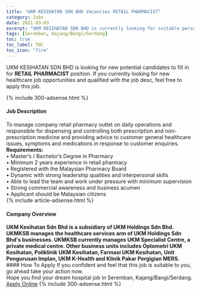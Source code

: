```yaml
---
title: "UKM KESIHATAN SDN BHD Vacancies RETAIL PHARMACIST" 
category: Jobs 
date: 2021-03-03 
excerpt: "UKM KESIHATAN SDN BHD is currently looking for suitable person to fill in the RETAIL PHARMACIST which positioned at Seremban, Kajang/Bangi/Serdang" 
tags: [Seremban, Kajang/Bangi/Serdang] 
toc: true 
toc_label: TOC 
toc_icon: "fire" 
--- 
```


<p>UKM KESIHATAN SDN BHD is looking for new potential candidates to fill in for <b>RETAIL PHARMACIST</b> position. If you currently looking for new healthcare job opportunities and qualified with the job desc, feel free to apply this job.
</p>{% include 300-adsense.html %} 
<div><div><h4>Job Description</h4></div><div><div><span><div><div>To manage company retail pharmacy outlet on daily operations and responsible for dispensing and controlling both prescription and non-prescription medicine and providing advice to customer general healthcare issues, symptoms and medications in response to customer enquiries.&#160;</div><div><strong>Requirements:</strong></div><div>&#8226; Master&#8217;s / Bachelor&#8217;s Degree in Pharmacy<br>&#8226; Minimum 2 years experience in retail pharmacy<br>&#8226; Registered with the Malaysian Pharmacy Board&#160;<br>&#8226; Dynamic with strong leadership qualities and interpersonal skills<br>&#8226; Able to lead the team and work under pressure with minimum supervision<br>&#8226; Strong commercial awareness and business acumen<br>&#8226; Applicant should be Malaysian citizens</div></div></span></div></div></div> 
{% include article-adsense.html %} 
<div><div><h4>Company Overview</h4></div><div><div><span><div><div>
<strong>UKM Kesihatan Sdn Bhd is a subsidiary of UKM Holdings Sdn Bhd. UKMKSB manages the healthcare services arm of UKM Holdings Sdn Bhd's businesses. UKMKSB currently manages UKM Specialist Centre, a private medical centre. Other business units includes Optometri UKM Kesihatan, Poliklinik UKM Kesihatan, Farmasi UKM Kesihatan, Unit Pengurusan Implan, UKM K-Health and Klinik Pakar Pergigian MERS.</strong></div></div></span></div></div></div> 
#### How To Apply 
If you confident and feel that this job is suitable to you, go ahead take your action now. <br/> 
Hope you find your dream hospital job in Seremban, Kajang/Bangi/Serdang. <br/> 
<a href="https://www.jobstreet.com.my/en/job/retail-pharmacist-4496645?jobId=jobstreet-my-job-4496645" class="btn btn--warning" target="_blank" rel="nofollow noopenner">Apply Online</a> 
{% include 300-adsense.html %} 
